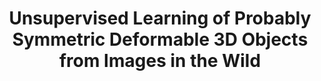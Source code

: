 ---
title: "Unsupervised Learning of Probably Symmetric Deformable 3D Objects from Images in the Wild"
collection: publications
permalink: /publication/2020-wu2020unsupervised
year: 2020
venue: 'Proceedings of the IEEE/CVF Conference on Computer Vision and Pattern Recognition'
authors: 'Wu, Shangzhe and Rupprecht, Christian and Vedaldi, Andrea'
paperurl: 'http://openaccess.thecvf.com/content_CVPR_2020/papers/Wu_Unsupervised_Learning_of_Probably_Symmetric_Deformable_3D_Objects_From_Images_CVPR_2020_paper.pdf'
bibtex: "@inproceedings{wu2020unsupervised,\n    author = \"Wu, Shangzhe and Rupprecht, Christian and Vedaldi, Andrea\",\n    title = \"Unsupervised Learning of Probably Symmetric Deformable 3D Objects from Images in the Wild\",\n    booktitle = \"Proceedings of the IEEE/CVF Conference on Computer Vision and Pattern Recognition\",\n    year = \"2020\"\n}\n"
---
